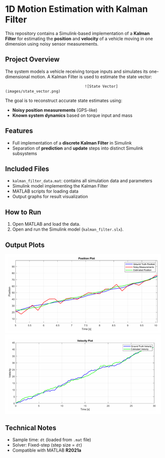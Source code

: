# 1D Motion Estimation with Kalman Filter

This repository contains a Simulink-based implementation of a **Kalman Filter** for estimating the **position** and **velocity** of a vehicle moving in one dimension using noisy sensor measurements.

## Project Overview

The system models a vehicle receiving torque inputs and simulates its one-dimensional motion. A Kalman Filter is used to estimate the state vector:

                                        ![State Vector](images/state_vector.png)

The goal is to reconstruct accurate state estimates using:

* **Noisy position measurements** (GPS-like)
* **Known system dynamics** based on torque input and mass


## Features

* Full implementation of a **discrete Kalman Filter** in Simulink
* Separation of **prediction** and **update** steps into distinct Simulink subsystems


## Included Files

* `kalman_filter_data.mat`: contains all simulation data and parameters
* Simulink model implementing the Kalman Filter
* MATLAB scripts for loading data
* Output graphs for result visualization


## How to Run

1. Open MATLAB and load the data.
2. Open and run the Simulink model (`kalman_filter.slx`).


## Output Plots

![Position Plot](images/position_plot.png)
![Velocity Plot](images/velocity_plot.png)

## Technical Notes

* Sample time: `dt` (loaded from `.mat` file)
* Solver: Fixed-step (step size = `dt`)
* Compatible with MATLAB **R2021a** 

